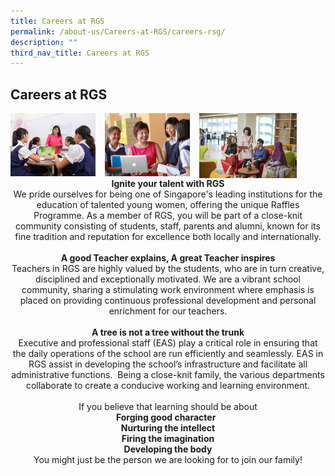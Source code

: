 ```yaml
---
title: Careers at RGS
permalink: /about-us/Careers-at-RGS/careers-rsg/
description: ""
third_nav_title: Careers at RGS
---
```



## Careers at RGS

<img src="/images/career1.png" style="width:27%;margin-right:15px;" align = "left">
<img src="/images/career2.png" style="width:27%;margin-right:15px;" align = "left">
<img src="/images/career3.jpg" style="width:31%;margin-right:15px;" align = "left">
<br clear="left">

<center>
	<b>Ignite your talent with RGS</b><br>We pride ourselves for being one of Singapore's leading institutions for the education of talented young women, offering the unique Raffles Programme. As a member of RGS, you will be part of a close-knit community consisting of students, staff, parents and alumni, known for its fine tradition and reputation for excellence both locally and internationally.<br><br><b>A good Teacher explains, A great Teacher inspires</b><br>Teachers in RGS are highly valued by the students, who are in turn creative, disciplined and exceptionally motivated. We are a vibrant school community, sharing a stimulating work environment where emphasis is placed on providing continuous professional development and personal enrichment for our teachers.<br><br><b>A tree is not a tree without the trunk</b><br>Executive and professional staff (EAS) play a critical role in ensuring that the daily operations of the school are run efficiently and seamlessly. EAS in RGS assist in developing the school’s infrastructure and facilitate all administrative functions.  Being a close-knit family, the various departments collaborate to create a conducive working and learning environment.<br><br>If you believe that learning should be about<br><b>Forging good character  <br>Nurturing the intellect<br>Firing the imagination<br>Developing the body</b><br>You might just be the person we are looking for to join our family!
	</center>
	